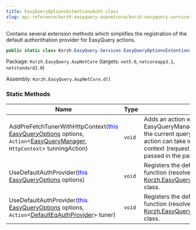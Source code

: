 ```yaml
---
title: EasyQueryOptionsExtentionsAuth class
slug: api-reference/korzh-easyquery-aspnetcore/korzh-easyquery-services-namespace/easyqueryoptionsextentionsauth-class
---
```

Contains several extension methods which simplifies the registration  of the default authorithation provider for EasyQuery actions.
```csharp
public static class Korzh.EasyQuery.Services.EasyQueryOptionsExtentionsAuth

```
Package: `Korzh.EasyQuery.AspNetCore` (targets: `net5.0`, `netcoreapp3.1`, `netstandard2.0`)

Assembly: `Korzh.EasyQuery.AspNetCore.dll`

### Static Methods

| Name | Type | Description | 
| --- | --- | --- | 
| AddPreFetchTunerWithHttpContext(<span style='color: blue'>this</span> [EasyQueryOptions](api-reference/korzh-easyquery/korzh-easyquery-services-namespace/easyqueryoptions-class) options, `Action`&lt;[EasyQueryManager](api-reference/korzh-easyquery/korzh-easyquery-services-namespace/easyquerymanager-class), `HttpContext`&gt; tunningAction) | `void` | Adds an action which allows to tune EasyQueryManager (e.g. add some conditions to the current query) before query execution.  This action can take into the account the current HTTP context (request parameters, current user) passed in the parameter. | 
| UseDefaultAuthProvider(<span style='color: blue'>this</span> [EasyQueryOptions](api-reference/korzh-easyquery/korzh-easyquery-services-namespace/easyqueryoptions-class) options) | `void` | Registers the defaul authentication provider - a function (resolver)  that returns and instance of [Korzh.EasyQuery.Services.DefaultEqAuthProvider](api-reference/korzh-easyquery-aspnetcore/korzh-easyquery-services-namespace/defaulteqauthprovider-class) class. | 
| UseDefaultAuthProvider(<span style='color: blue'>this</span> [EasyQueryOptions](api-reference/korzh-easyquery/korzh-easyquery-services-namespace/easyqueryoptions-class) options, `Action`&lt;[DefaultEqAuthProvider](api-reference/korzh-easyquery-aspnetcore/korzh-easyquery-services-namespace/defaulteqauthprovider-class)&gt; tuner) | `void` | Registers the defaul authentication provider - a function (resolver)  that returns and instance of [Korzh.EasyQuery.Services.DefaultEqAuthProvider](api-reference/korzh-easyquery-aspnetcore/korzh-easyquery-services-namespace/defaulteqauthprovider-class) class. |